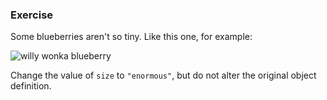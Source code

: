 ### Exercise

Some blueberries aren't so tiny. Like this one, for example:

![willy wonka blueberry](https://s-media-cache-ak0.pinimg.com/564x/e0/86/90/e0869095145d679c238b85387af7208a.jpg)

Change the value of `size` to `"enormous"`, but do not alter the original object definition.
